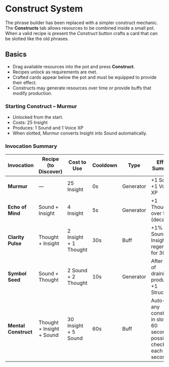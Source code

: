 # Construct System

The phrase builder has been replaced with a simpler construct mechanic. The **Constructs** tab allows resources to be combined inside a small pot. When a valid recipe is present the *Construct* button crafts a card that can be slotted like the old phrases.

## Basics

- Drag available resources into the pot and press **Construct**.
- Recipes unlock as requirements are met.
- Crafted cards appear below the pot and must be equipped to provide their effect.
- Constructs may generate resources over time or provide buffs that modify production.

### Starting Construct – Murmur

- Unlocked from the start.
- Costs: 25 Insight
- Produces: 1 Sound and 1 Voice XP
- When slotted, Murmur converts Insight into Sound automatically.

### Invocation Summary

| Invocation           | Recipe (to Discover)      | Cost to Use           | Cooldown | Type        | Effect Summary                                        |
| -------------------- | ------------------------- | --------------------- | -------- | ----------- | ----------------------------------------------------- |
| **Murmur**           | —                         | 25 Insight            | 0s       | Generator   | +1 Sound, +1 Voice XP                                 |
| **Echo of Mind**     | Sound + Insight           | 4 Insight             | 5s       | Generator   | +1 Thought over 5s (decaying)                         |
| **Clarity Pulse**    | Thought + Insight         | 2 Insight + 1 Thought | 30s      | Buff        | +1% Sound & Insight regen/sec for 30s                 |
| **Symbol Seed**      | Sound + Thought           | 2 Sound + 2 Thought   | 10s      | Generator   | After 10s of draining, produces +1 Structure          |
| **Mental Construct** | Thought + Insight + Sound | 30 Insight + 5 Sound  | 60s      | Buff        | Auto-cast any construct in slots for 60 seconds if possible, checking each second |
